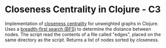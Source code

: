 # Closeness Centrality in Clojure - C3

Implementation of [closeness centrality](https://en.wikipedia.org/wiki/Closeness_centrality) for unweighted graphs in Clojure.
Uses a [breadth-first search (BFS)](https://en.wikipedia.org/wiki/Breadth-first_search) to determine the distance between nodes.
The script read the contents of a file called "edges", placed on the same directory as the script.
Returns a list of nodes sorted by closeness.
